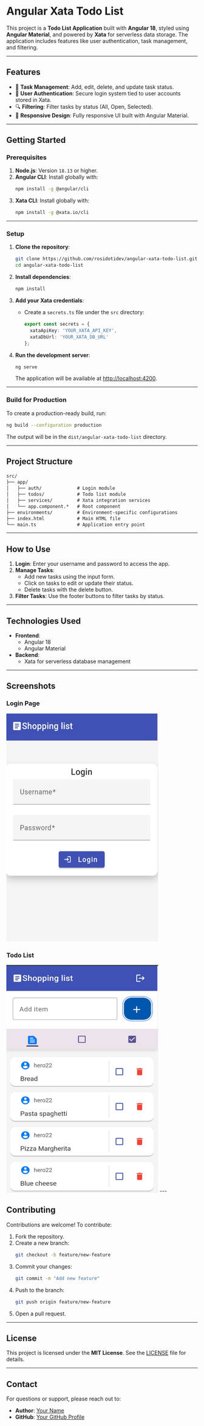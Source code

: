 
# **Angular Xata Todo List**

This project is a **Todo List Application** built with **Angular 18**, styled using **Angular Material**, and powered by **Xata** for serverless data storage. The application includes features like user authentication, task management, and filtering.

---

## **Features**
- 📝 **Task Management**: Add, edit, delete, and update task status.
- 👥 **User Authentication**: Secure login system tied to user accounts stored in Xata.
- 🔍 **Filtering**: Filter tasks by status (All, Open, Selected).
- 📱 **Responsive Design**: Fully responsive UI built with Angular Material.

---

## **Getting Started**

### **Prerequisites**
1. **Node.js**: Version `18.13` or higher.
2. **Angular CLI**: Install globally with:
   ```bash
   npm install -g @angular/cli
   ```
3. **Xata CLI**: Install globally with:
   ```bash
   npm install -g @xata.io/cli
   ```

---

### **Setup**
1. **Clone the repository**:
   ```bash
   git clone https://github.com/rosidotidev/angular-xata-todo-list.git
   cd angular-xata-todo-list
   ```

2. **Install dependencies**:
   ```bash
   npm install
   ```

3. **Add your Xata credentials**:
   - Create a `secrets.ts` file under the `src` directory:
     ```typescript
     export const secrets = {
       xataApiKey: 'YOUR_XATA_API_KEY',
       xataDbUrl: 'YOUR_XATA_DB_URL'
     };
     ```

4. **Run the development server**:
   ```bash
   ng serve
   ```
   The application will be available at [http://localhost:4200](http://localhost:4200).

---

### **Build for Production**
To create a production-ready build, run:
```bash
ng build --configuration production
```
The output will be in the `dist/angular-xata-todo-list` directory.

---

## **Project Structure**
```
src/
├── app/
│   ├── auth/             # Login module
│   ├── todos/            # Todo list module
│   ├── services/         # Xata integration services
│   └── app.component.*   # Root component
├── environments/         # Environment-specific configurations
├── index.html            # Main HTML file
└── main.ts               # Application entry point
```

---

## **How to Use**
1. **Login**: Enter your username and password to access the app.
2. **Manage Tasks**:
   - Add new tasks using the input form.
   - Click on tasks to edit or update their status.
   - Delete tasks with the delete button.
3. **Filter Tasks**: Use the footer buttons to filter tasks by status.

---

## **Technologies Used**
- **Frontend**:
  - Angular 18
  - Angular Material
- **Backend**:
  - Xata for serverless database management

---

## **Screenshots**
### **Login Page**
<img src="https://raw.githubusercontent.com/rosidotidev/angular_xata_todo_list/refs/heads/main/login.jpeg" width="400" height="600">

### **Todo List**
<img src="https://raw.githubusercontent.com/rosidotidev/angular_xata_todo_list/refs/heads/main/todo-list.jpeg" width="400" height="600">
---

## **Contributing**
Contributions are welcome! To contribute:
1. Fork the repository.
2. Create a new branch:
   ```bash
   git checkout -b feature/new-feature
   ```
3. Commit your changes:
   ```bash
   git commit -m "Add new feature"
   ```
4. Push to the branch:
   ```bash
   git push origin feature/new-feature
   ```
5. Open a pull request.

---

## **License**
This project is licensed under the **MIT License**. See the [LICENSE](LICENSE) file for details.

---

## **Contact**
For questions or support, please reach out to:
- **Author**: [Your Name](mailto:your-email@example.com)
- **GitHub**: [Your GitHub Profile](https://github.com/rosidotidev)

